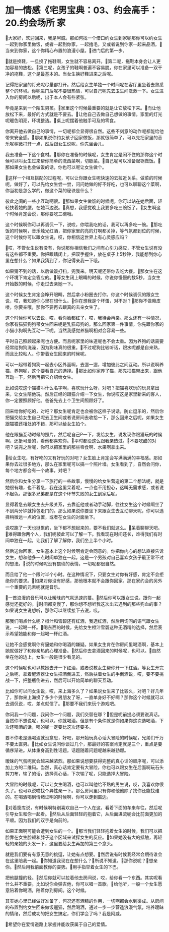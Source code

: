 # 加一情感《宅男宝典：03、约会高手：20.约会场所 家

🎼大家好，欢迎回来，我是阿威。那如何找一个借口约女生到家呢那你可以约女生一起到你家里做饭，或者一起到你家，一起撸毛，又或者说到你家一起来品酒。🎼当来到你家，这个你精心布置的浪漫小屋。🎼进门后的第一步。

🎼就是换鞋，一旦换了拖鞋啊，女生就不容易离开。🎼第二呢，拖鞋本身会让人更加容易的放松。🎼第三呢，女孩子的鞋啊普遍不容易脱，你在家里可以准备一双干净的拖鞋，这个是最基本的。当女生换好鞋进来之后呢。

记得把家里的灯光呢尽量都打开。然后给女生单独一个时间呢在客厅里坐着去熟悉整个的环境。你呢进门后呢不要很热情，可以自己呢先去卫生间洗漱一下。女生进入你的房间以后呢，出于本人会有些紧张。

毕竟是来到一个陌生男孩。🎼家里这个时候最重要的就是让它放松下来。🎼而让他放松下来，最好的方式就是不要去。🎼让他自己去做自己想做的事情。家里的灯光呢暖色明亮，环境整洁。🎼桌上呢摆着他触手可及的零食。

你离开他去做自己的事情，一切呢都会显得很自然。这些不刻意的动作呢都能给他带来安全感。🎼那如果说你约女孩子回家做饭，那就很简单了。可以先把家里的音乐呢稍微打开一点，然后跟女生说呢，你先坐会儿。

我去准备一下这个食材。🎼那你在准备的时候呢，女生肯定是闲不住的那你这个时候可以叫女生过来帮你简单的洗西菜啊，切歇菜。🎼自己呢可以准备起锅做饭。🎼那如果女生也会做饭的话，你也可以呢让女生做个。

🎼这样一个相互搭配的过程呢，可以让你跟女生呢快速的去拉近关系。做菜的时候呢，做好了，可以先给女生尝一尝，问问她做的好不好吃，也可以聊聊这个菜啊，你当初是怎么学的，做这个菜的秘诀是什么？

彼此之间的一些小互动啊很。🎼那如果女生做饭的时候呢，你可以站在她后面，轻轻扶着她的腰，在她耳边说。🎼真想，我感觉晚上我要多吃三碗饭了。🎼女生啊这个时候肯定会说，那你要吃三碗哦。

这个时候啊你可以再调侃一下，说哎，你喂我吃的话，我可以再多吃一碗。🎼那吃饭的时候啊，音乐烛光红酒，把你家里的亮的灯啊都关掉，等气氛都到位的时候，这个时候你可以跟女生说，哎，你相信这世界上有心灵感应吗？

🎼哎，不管女生说有没有，你说那你相信我们之间有心引力感应，不管女生说有没有这些都不重要。你把眼睛闭上，把双手握住，放在桌子上5秒钟，我能想到你心里在想什么？如果我猜到了，你记得亲我一下哦。

如果猜不到的话，以后做饭打扫，兜我来。明天呢还带你去吃大餐。🎼那女生在这个环境下肯定会答应的。🎼等女生闭上眼睛的时候，你说你慢慢的数5秒，当女生开始数的时候，你走过去亲她一下。

这个时候女生肯定会睁开眼睛，然后拿小粉圈去打你。你这个时候调侃的跟女生说，哎，我知道你心里在想什么。🎼你在想我是个坏蛋，对不对？🎼那你不做赖皮喽，你要亲哦，那你不要再去跟真的去亲女生了。

这个时候你可以去说，哎，看你脸都红了，哎，我待会再亲。那么还有一种情况，你家有猫猫狗狗带女生回来呢是乳猫母狗的。那么回家第一件事情，你先跟你家的小猫小狗啊先互动一下呢。当然我感觉养猫啊相对会容易一些。

平时自己照顾起来呢也方便。而且呢家里的味道呢也不会太重。因为养狗的话需要经常给狗狗洗澡，因为狗味真的很重。🎼不过呢狗比较听话，跟水呢都是自来熟，而且比较粘人。你带着女生回来的时候呢。

可以一起带着狗狗一起去小区外面啊，去遛一遛，增加彼此之间互动。所以说啊养猫、养狗呢，这个要看自己的选择。🎼那比如你家养了猫，那先把猫带出来，跟他互动一下，然后再把它介绍给女生。

比如说哎这个猫猫叫什么名字啊，喜欢玩什么呀，对吧？把猫喜欢玩的玩具拿出来，让女生陪他玩。然后正经的跟猫介绍一下女生，你说哎这是家里新来的客人，你一定要照顾好他。爸爸先去上个卫生间照顾好了。

回来给你好吃的，对吧？那女生呢肯定也会被你这样子说话，防止逗乐的，然后你把猫交给女生自己呢去卫生间或者说房间去收拾一下，那么回来之后呢，如果女生跟猫猫还相处的不错，那可以给女生拍个。

他在跟猫互动时候的照片，然后呢自己P一下，发给女生，说发现你跟猫玩的时候啊，还挺可爱的，看他都喜欢你。🎼平时都没这么跟我亲热过。🎼不要吃醋的对吧？说完之后呢，你可以把家里的那些零食啊、水果啊拿出来。

🎼给女生吃，有好吃的又有好玩的对吧？女生脸上肯定会写满满满的幸福感。那如果你去过很多地方，那么在家里呢可以搞一个照片墙。女生看到了，自然会问你，每个地方都会有一个故事，对吧？

然后你和女生分享一下旅行的一些故事，慢慢的给女生营造的第二个想法呢，就是她很有趣，也不着急，我在这里呆着呢，一点也不用担心，这叫无需求感，或者说不起色。那很多兄弟都是在这个环节失败的女生到家后呢。

显得着急去跟女生去升级关系，去靠近他或者动手动脚，往往女生这个时候啊坐了不到两分钟就拎包走门的。那么如果说你要坐下来跟女生去互动聊天呢，你可以选择稍微远一点的位置，或者在女生的对面坐下。

说哎跑了一天也挺累的，坐下都不想起来的，要不我们就这么。🎼呆着聊聊天吧。🎼难得跟你两个人，我们呢彼此可以了解一下。我看现在时间还长，难得我们有时间单独在一起，让我们了解了解你，我们坐上半个小时。

然后送你回家。女生基本上这个时候啊肯定会同意的。你把你内心的想法直接告诉女生，想和他多一点时间单独在一起。这是一个男孩对自己喜欢女孩子最正常不过的想法。🎼说的时候呢没有猥琐的表情，一切呢都很自然。

而且给了他一个限时半个小时。在这种情况下，只要女生对你有好感，肯定不会拒绝你的要求。🎼如果对你没有好感，那他根本就不会跟你回家。那在家约会的另外一个重要的元素呢就是音乐。

🎼一首浪漫的音乐可以让暧昧的气氛迅速的蔓。🎼然后你可以跟女生说，跟你一起感觉还挺好的。🎼时间都变慢了，那你想不想听我这次出去遇到的那些狗血的事？如果说女生说想听，那你可以继续接下去说，哎。

那我们喝点什么呢？橙汁和雪碧还有红酒，我选红酒，然后用询问的语气跟女生说，一起喝一杯。🎼喝东西的时候，先给女生橙汁雪碧这种无酒精的选择，然后表示希望她能和你一起喝一杯红酒。

让她不会感觉啊你有逼她和你喝酒的嫌疑。如果女生肯在你房间里喝酒啊，基本上她就做好了和你亲热的心理准备。🎼然后你去拿酒回来的时候呢，也可以。🎼自然坐在他的边上，女生一般是很少看见的。

这个时候呢也可以教她去开一下红酒，或者说教女生帮你开一下红酒。等女生开完之后呢，拿着醒酒器让女生把酒倒进去，然后扶着女生的手倒酒说，哎，要不要挑战一下，把整瓶倒进去，然后可以开始简单的聊天互动。

比如你可以问女生说，哎，来上海多久了？如果说女生来了比较久，对吧？好几年了，那你来上海换了多少个男朋友了呀，一直单身好不好啊？那你这个时候就可以去调侃说，哎，差点就信了。🎼那要不我们来玩个游戏吧。

你问我一个问题，我问你一个问题，我们交替在哪？🎼但是呢前提必须要说真话。当然你不想说呢，也可以，你就喝酒。但是有个条件就是你如果你这次选喝酒，下次还喝酒的话，喝的呢一定要比这次还要多。

要不你老是选喝酒就没意思，好吧，那开始玩真心话大冒险的时候呢，兄弟们千万不要太直男。🎼比如女生说问你谈过几个，那最好的答案肯定就是三个，重点是要循序渐进。从体重身高到性话题。话题随着问题呢越来越劲爆。

暧昧的气氛呢就会越来越浓烈。那如果说想要获得完整的真心话的顺序呢，可以添加上方的二维码。当然，真心话肯定要有大冒险，你也可以跟女生在后面啊玩石头剪刀布，输了的话，选择真心话，下次输了呢，只能选择大冒险。

大冒险的时候呢，可以让女生喝酒，也可以叫他给不熟的男生说，哎，我喜欢你很久了。也可以说哎找个异性亲一下。那么房间里只有你和他他除了找你还能找谁的。在喝酒喝到情绪证明的时候啊，你可以走到窗边。

🎼对着窗库说，有时候啊特别喜欢自己一个人在这，看着下面的车来车往，然后呢引导女生和你一起看。🎼然后从后面轻轻的抱着它，从后面进流呢会比前面更加的平顺。因为我们的双手是向前的。

如果正面啊可能会遭到女生的一个。🎼那当我们轻轻抱着女生的时候，我们可以把脸靠在女生脸颊和脖子这个区域来试探女生的反应。🎼如果她没有大的抵触，再轻轻的亲她的头发一下，这里要给女生再加的第三个念头。

就是我们要有有意无意的挑逗，让她有点想要。🎼然后说有时候我经常会期待谁会在这里陪我一起。🎼你知道我现在在想什么？🎼所说不知道。🎼那你说呢？🎼想亲你。🎼然后用我前面教你的姿势。🎼用手指举着女生的下巴。

把他腿撞的轻。🎼然后你就可以拉着他去房间说，哎，给你看一个东西。其实呢看什么并不重要。比如说你会弹吉他，你可以唱一首歌。🎼给他听，一般一个女生愿意陪着你喝酒，陪着你到房间。这个时候。

其实她心里已经做好准备了，何况还有酒精的作用，一切啊都会水到渠成。从房间的布置到约女生回来做饭遛猫，然后喝酒，通过一步一步营造浪漫气氛，培养暧昧的情绪，然后成功的把女生搞定，你们学会了吗？我是阿威。

🎼希望你在爱情道路上掌握并能收获属于自己的爱情。